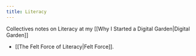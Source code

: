 ```yaml
---
title: Literacy
---
```


Collectives notes on Literacy at my [[Why I Started a Digital Garden|Digital Garden]]


- [[The Felt Force of Literacy|Felt Force]].
